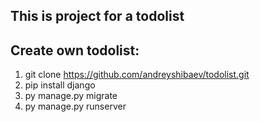 This is project for a todolist
--
Create own todolist:
--
1. git clone https://github.com/andreyshibaev/todolist.git
2. pip install django
3. py manage.py migrate
4. py manage.py runserver